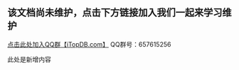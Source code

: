 ## 该文档尚未维护，点击下方链接加入我们一起来学习维护

[点击此处加入QQ群【iTopDB.com】](https://jq.qq.com/?_wv=1027&k=iY5f6Yys) QQ群号：657615256

此处是新增内容
